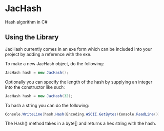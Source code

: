 # JacHash
Hash algorithm in C#

## Using the Library
JacHash currently comes in an exe form which can be included into
your project by adding a reference with the exe.

To make a new JacHash object, do the following:
```C#
JacHash hash = new JacHash();
```

Optionally you can specify the length of the hash by supplying an
integer into the constructor like such:
```C#
JacHash hash = new JacHash(32);
```

To hash a string you can do the following:
```C#
Console.WriteLine(hash.Hash(Encoding.ASCII.GetBytes(Console.ReadLine())));
```

The Hash() method takes in a byte[] and returns a hex string
with the hash.
